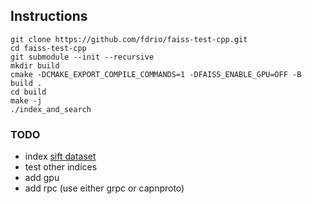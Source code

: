 ## Instructions
```
git clone https://github.com/fdrio/faiss-test-cpp.git
cd faiss-test-cpp
git submodule --init --recursive
mkdir build
cmake -DCMAKE_EXPORT_COMPILE_COMMANDS=1 -DFAISS_ENABLE_GPU=OFF -B build .
cd build 
make -j
./index_and_search

```

### TODO
- index [sift dataset](http://corpus-texmex.irisa.fr/) 
- test other indices
- add gpu 
- add rpc (use either grpc or capnproto)
